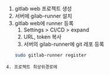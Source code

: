 1. gitlab web 프로젝트 생성
2. 서버에 gilab-runner 설치
3. gitlab web에 runner 등록
	1. Settings > CI/CD > expand
	2. URL, token 복사
	3. 서버의 gilab-runner에 git 레포 등록 
	```bash
	sudo gitlab-runner register
```
4. 프로젝트 최상위경로에 